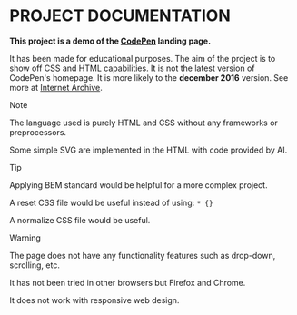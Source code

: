 # PROJECT DOCUMENTATION

**This project is a demo of the [CodePen](https://codepen.io/) landing page.**

It has been made for educational purposes. The aim of the project is to show off CSS and HTML capabilities.
It is not the latest version of CodePen's homepage. It is more likely to the **december 2016** version. See more at [Internet Archive](http://web.archive.org/web/20161230130750/http://codepen.io/).

> [!NOTE]
> The language used is purely HTML and CSS without any frameworks or preprocessors.
> 
> Some simple SVG are implemented in the HTML with code provided by AI.

> [!TIP]
> Applying BEM standard would be helpful for a more complex project.
> 
> A reset CSS file would be useful instead of using: `* {}`
> 
> A normalize CSS file would be useful.

> [!WARNING]
> The page does not have any functionality features such as drop-down, scrolling, etc.
> 
> It has not been tried in other browsers but Firefox and Chrome.
> 
> It does not work with responsive web design.